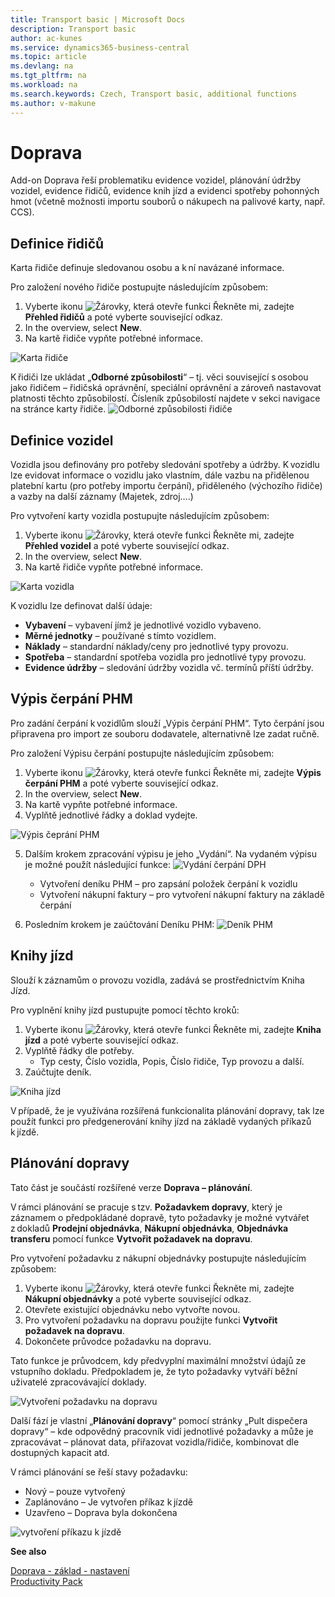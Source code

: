 ```yaml
---
title: Transport basic | Microsoft Docs
description: Transport basic
author: ac-kunes
ms.service: dynamics365-business-central
ms.topic: article
ms.devlang: na
ms.tgt_pltfrm: na
ms.workload: na
ms.search.keywords: Czech, Transport basic, additional functions
ms.author: v-makune
---
```

# Doprava

Add-on Doprava řeší problematiku evidence vozidel, plánování údržby vozidel, evidence řidičů, evidence knih jízd a evidenci spotřeby pohonných hmot (včetně možnosti importu souborů o nákupech na palivové karty, např. CCS).

## Definice řidičů
Karta řidiče definuje sledovanou osobu a k ní navázané informace.

Pro založení nového řidiče postupujte následujícím způsobem:
1. Vyberte ikonu ![Žárovky, která otevře funkci Řekněte mi](media/ui-search/search_small.png "Řekněte mi, co chcete dělat"), zadejte **Přehled řidičů** a poté vyberte související odkaz.
2. In the overview, select **New**.
3. Na kartě řidiče vypňte potřebné informace.

![Karta řidiče](media/ac_transport_drivercard.png)

K řidiči lze ukládat „**Odborné způsobilosti**“ – tj. věci související s osobou jako řidičem – řidičská oprávnění, speciální oprávnění a zároveň nastavovat platnosti těchto způsobilostí. Čísleník způsobilostí najdete v sekci navigace na stránce karty řidiče.
![Odborné způsobilosti řidiče](media/ac_transport_driver_zp.png)


## Definice vozidel
Vozidla jsou definovány pro potřeby sledování spotřeby a údržby. K vozidlu lze evidovat informace o vozidlu jako vlastním, dále vazbu na přidělenou platební kartu (pro potřeby importu čerpání), přiděleného (výchozího řidiče) a vazby na další záznamy (Majetek, zdroj….)

Pro vytvoření karty vozidla postupujte následujícím způsobem:
1. Vyberte ikonu ![Žárovky, která otevře funkci Řekněte mi](media/ui-search/search_small.png "Řekněte mi, co chcete dělat"), zadejte **Přehled vozidel** a poté vyberte související odkaz.
2. In the overview, select **New**.
3. Na kartě řidiče vypňte potřebné informace.

![Karta vozidla](media/ac_transport_vehiclecard.png)

K vozidlu lze definovat další údaje:
- **Vybavení** – vybavení jímž je jednotlivé vozidlo vybaveno.
- **Měrné jednotky** – používané s tímto vozidlem.
- **Náklady** – standardní náklady/ceny pro jednotlivé typy provozu.
- **Spotřeba** – standardní spotřeba vozidla pro jednotlivé typy provozu.
- **Evidence údržby** – sledování údržby vozidla vč. termínů příští údržby.

## Výpis čerpání PHM
Pro zadání čerpání k vozidlům slouží „Výpis čerpání PHM“. Tyto čerpání jsou připravena pro import ze souboru dodavatele, alternativně lze zadat ručně.


Pro založení Výpisu čerpání postupujte následujícím způsobem:
1. Vyberte ikonu ![Žárovky, která otevře funkci Řekněte mi](media/ui-search/search_small.png "Řekněte mi, co chcete dělat"), zadejte **Výpis čerpání PHM** a poté vyberte související odkaz.
2. In the overview, select **New**.
3. Na kartě vypňte potřebné informace.
4. Vyplňtě jednotlivé řádky a doklad vydejte.

![Výpis čeprání PHM](media/ac_transport_phm_PHMV.png)

5. Dalším krokem zpracování výpisu je jeho „Vydání“. Na vydaném výpisu je možné použít následující funkce:
   ![Vydání čerpání DPH](media/ac_transport_phm_PHM_release.png)
   - Vytvoření deníku PHM – pro zapsání položek čerpání k vozidlu
   - Vytvoření nákupní faktury – pro vytvoření nákupní faktury na základě čerpání

6. Posledním krokem je zaúčtování Deníku PHM:
   ![Deník PHM](media/ac_transport_phm_journal.png)

## Knihy jízd
Slouží k záznamům o provozu vozidla, zadává se prostřednictvím Kniha Jízd.

Pro vyplnění knihy jízd pustupujte pomocí těchto kroků:
1. Vyberte ikonu ![Žárovky, která otevře funkci Řekněte mi](media/ui-search/search_small.png "Řekněte mi, co chcete dělat"), zadejte **Kniha jízd** a poté vyberte související odkaz.
2. Vyplňtě řádky dle potřeby.
   - Typ cesty, Číslo vozidla, Popis, Číslo řidiče, Typ provozu a další.
3. Zaúčtujte deník.

![Kniha jízd](media/ac_transport_rides_journal.png)

V případě, že je využívána rozšířená funkcionalita plánování dopravy, tak lze použít funkci pro předgenerování knihy jízd na základě vydaných příkazů k jízdě.

## Plánování dopravy

Tato část je součástí rozšířené verze **Doprava – plánování**.

V rámci plánování se pracuje s tzv. **Požadavkem dopravy**, který je záznamem o předpokládané dopravě, tyto požadavky je možné vytvářet z dokladů **Prodejní objednávka**, **Nákupní objednávka**, **Objednávka transferu** pomocí funkce **Vytvořit požadavek na dopravu**.

Pro vytvoření požadavku z nákupní objednávky postupujte následujícím způsobem:
1. Vyberte ikonu ![Žárovky, která otevře funkci Řekněte mi](media/ui-search/search_small.png "Řekněte mi, co chcete dělat"), zadejte **Nákupní objednávky** a poté vyberte související odkaz.
2. Otevřete existující objednávku nebo vytvořte novou.
3. Pro vytvoření požadavku na dopravu použijte funkci **Vytvořit požadavek na dopravu**.
4. Dokončete průvodce požadavku na dopravu.

Tato funkce je průvodcem, kdy předvyplní maximální množství údajů ze vstupního dokladu. Předpokladem je, že tyto požadavky vytváří běžní uživatelé zpracovávající doklady.

![Vytvoření požadavku na dopravu](media/ac_transport_planning.png)

Další fází je vlastní „**Plánování dopravy**“ pomocí stránky „Pult dispečera dopravy“ – kde odpovědný pracovník vidí jednotlivé požadavky a může je zpracovávat – plánovat data, přiřazovat vozidla/řidiče, kombinovat dle dostupných kapacit atd.

V rámci plánování se řeší stavy požadavku:
- Nový – pouze vytvořený
- Zaplánováno – Je vytvořen příkaz k jízdě
- Uzavřeno – Doprava byla dokončena

![vytvoření příkazu k jízdě](media/ac_transport_rideorder.png)

**See also**

[Doprava - základ - nastavení](ac-transport-basic-setup.md)  
[Productivity Pack](ac-productivity-pack.md)
